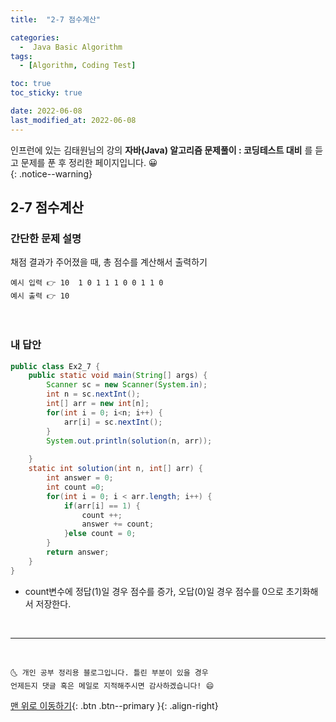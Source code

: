 ```yaml
---
title:  "2-7 점수계산" 

categories:
  -  Java Basic Algorithm
tags:
  - [Algorithm, Coding Test]

toc: true
toc_sticky: true

date: 2022-06-08
last_modified_at: 2022-06-08
---
```


인프런에 있는 김태원님의 강의 **자바(Java) 알고리즘 문제풀이 : 코딩테스트 대비** 를 듣고 문제를 푼 후 정리한 페이지입니다. 😀  
{: .notice--warning}

## 2-7 점수계산

### 간단한 문제 설명


채점 결과가 주어졌을 때, 총 점수를 계산해서 출력하기
```
예시 입력 👉 10  1 0 1 1 1 0 0 1 1 0
예시 출력 👉 10
```

<br>

### 내 답안


```java
public class Ex2_7 {
	public static void main(String[] args) {
		Scanner sc = new Scanner(System.in);
		int n = sc.nextInt();
		int[] arr = new int[n];
		for(int i = 0; i<n; i++) {
			arr[i] = sc.nextInt();
		}
		System.out.println(solution(n, arr));
		
	}
	static int solution(int n, int[] arr) {
		int answer = 0;
		int count =0;
		for(int i = 0; i < arr.length; i++) {
			if(arr[i] == 1) {
				count ++;
				answer += count;
			}else count = 0;
		}
		return answer;
	}
}

```
- count변수에 정답(1)일 경우 점수를 증가, 오답(0)일 경우 점수를 0으로 초기화해서 저장한다.
<br>



***
<br>

    🌜 개인 공부 정리용 블로그입니다. 틀린 부분이 있을 경우 
    언제든지 댓글 혹은 메일로 지적해주시면 감사하겠습니다! 😄

[맨 위로 이동하기](#){: .btn .btn--primary }{: .align-right}